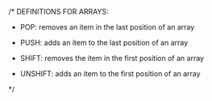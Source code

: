 /* DEFINITIONS FOR ARRAYS:

+ POP: removes an item in the last position of an array

+ PUSH: adds an item to the last position of an array

+ SHIFT: removes the item in the first position of an array

+ UNSHIFT: adds an item to the first position of an array

*/
